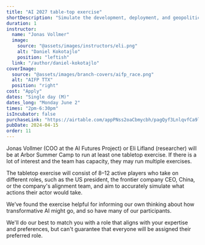 ```yaml
---
title: "AI 2027 table-top exercise"
shortDescription: "Simulate the development, deployment, and geopolitics of artificial superintelligence"
duration: 1
instructor:
  name: "Jonas Vollmer"
  image:
    source: "@assets/images/instructors/eli.png"
    alt: "Daniel Kokotajlo"
    position: "leftish"
  link: "/author/daniel-kokotajlo"
coverImage:
  source: "@assets/images/branch-covers/aifp_race.png"
  alt: "AIFP TTX"
  position: "right"
cost: "Apply"
dates: "Single day (M)"
dates_long: "Monday June 2"
times: "2pm-6:30pm"
isIncubator: false
purchaseLink: "https://airtable.com/appPNss2oaCbmycbh/pagQyf3LnlqvfCa9l/form"
pubDate: 2024-04-15
order: 11
---
```


Jonas Vollmer (COO at the AI Futures Project) or Eli Lifland (researcher) will be at Arbor Summer Camp to run at least one tabletop exercise. If there is a lot of interest and the team has capacity, they may run multiple exercises.

The tabletop exercise will consist of 8–12 active players who take on different roles, such as the US president, the frontier company CEO, China, or the company's alignment team, and aim to accurately simulate what actions their actor would take.

We’ve found the exercise helpful for informing our own thinking about how transformative AI might go, and so have many of our participants.

We'll do our best to match you with a role that aligns with your expertise and preferences, but can't guarantee that everyone will be assigned their preferred role.
